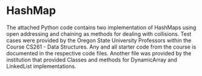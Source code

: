 # HashMap
The attached Python code contains two implementation of HashMaps using open addressing and chaining as methods for dealing with collisions. 
Test cases were provided by the Oregon State University Professors within the Course CS261 - Data Structures. Any and all starter code from the course is documented in the respective code files.
Another file was provided by the institution that provided Classes and methods for DynamicArray and LinkedList implementations.
